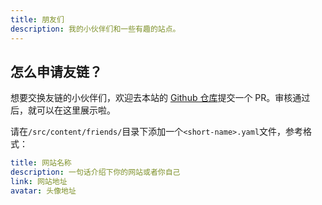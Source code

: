 ```yaml
---
title: 朋友们
description: 我的小伙伴们和一些有趣的站点。
---
```


## 怎么申请友链？

想要交换友链的小伙伴们，欢迎去本站的 [Github 仓库](https://github.com/tree/main/src/content/friends)提交一个 PR。审核通过后，就可以在这里展示啦。

请在`/src/content/friends/`目录下添加一个`<short-name>.yaml`文件，参考格式：

```yml
title: 网站名称
description: 一句话介绍下你的网站或者你自己
link: 网站地址
avatar: 头像地址
```
